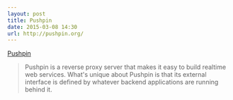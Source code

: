 ```yaml
---
layout: post
title: Pushpin
date: 2015-03-08 14:30
url: http://pushpin.org/
---
```


[Pushpin](http://pushpin.org/)

> Pushpin is a reverse proxy server that makes it easy to build realtime web services. What's unique about Pushpin is that its external interface is defined by whatever backend applications are running behind it. 

